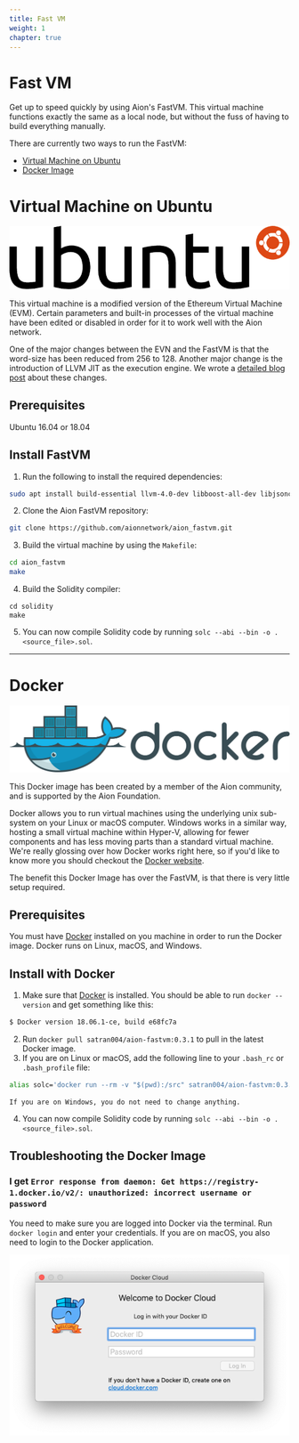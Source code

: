 ```yaml
---
title: Fast VM
weight: 1
chapter: true
---
```


# Fast VM

Get up to speed quickly by using Aion's FastVM. This virtual machine functions exactly the same as a local node, but without the fuss of having to build everything manually.

There are currently two ways to run the FastVM:

- [Virtual Machine on Ubuntu](#section-virtual-machine-on-ubuntu)
- [Docker Image](#section-docker-image)

# Virtual Machine on Ubuntu

![Ubuntu Logo](images/ubuntu-logo.png)

This virtual machine is a modified version of the Ethereum Virtual Machine (EVM). Certain parameters and built-in processes of the virtual machine have been edited or disabled in order for it to work well with the Aion network.

One of the major changes between the EVN and the FastVM is that the word-size has been reduced from 256 to 128. Another major change is the introduction of LLVM JIT as the execution engine. We wrote a [detailed blog post](https://blog.aion.network/aionfastvm-c5ccd1628da0) about these changes.

## Prerequisites

Ubuntu 16.04 or 18.04

## Install FastVM

1. Run the following to install the required dependencies:

```bash
sudo apt install build-essential llvm-4.0-dev libboost-all-dev libjsoncpp-dev git
```

2. Clone the Aion FastVM repository: 

```bash
git clone https://github.com/aionnetwork/aion_fastvm.git
```

3. Build the virtual machine by using the `Makefile`: 

```bash
cd aion_fastvm
make
```

4. Build the Solidity compiler:

```
cd solidity
make
```

5. You can now compile Solidity code by running `solc --abi --bin -o . <source_file>.sol`.

---------------

# Docker

![Docker Logo](images/docker-logo.png)

This Docker image has been created by a member of the Aion community, and is supported by the Aion Foundation.

Docker allows you to run virtual machines using the underlying unix sub-system on your Linux or macOS computer. Windows works in a similar way, hosting a small virtual machine within Hyper-V, allowing for fewer components and has less moving parts than a standard virtual machine. We're really glossing over how Docker works right here, so if you'd like to know more you should checkout the [Docker website](https://www.docker.com/).

The benefit this Docker Image has over the FastVM, is that there is very little setup required.

## Prerequisites

You must have [Docker](https://www.docker.com/) installed on you machine in order to run the Docker image. Docker runs on Linux, macOS, and Windows.

## Install with Docker

1. Make sure that [Docker](https://www.docker.com/) is installed. You should be able to run `docker --version` and get something like this:

```bash
$ Docker version 18.06.1-ce, build e68fc7a
```

2. Run `docker pull satran004/aion-fastvm:0.3.1` to pull in the latest Docker image.
3. If you are on Linux or macOS, add the following line to your `.bash_rc` or `.bash_profile` file:

```bash
alias solc='docker run --rm -v "$(pwd):/src" satran004/aion-fastvm:0.3.1 solc'
```

    If you are on Windows, you do not need to change anything.

4. You can now compile Solidity code by running `solc --abi --bin -o . <source_file>.sol`.

## Troubleshooting the Docker Image

### I get `Error response from daemon: Get https://registry-1.docker.io/v2/: unauthorized: incorrect username or password`

You need to make sure you are logged into Docker via the terminal. Run `docker login` and enter your credentials. If you are on macOS, you also need to login to the Docker application.

![Docker Login Screen on macOS](images/docker-login-screen-on-macos.png)